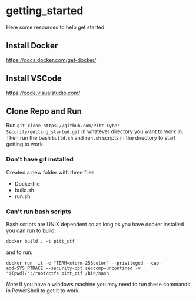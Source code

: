 # getting_started
Here some resources to help get started

## Install Docker
https://docs.docker.com/get-docker/

## Install VSCode
https://code.visualstudio.com/

## Clone Repo and Run

Run `git clone https://github.com/Pitt-Cyber-Security/getting_started.git` in whatever directory you want to work in. Then run the bash `build.sh` and `run.sh` scripts in the directory to start getting to work.

### Don't have git installed

Created a new folder with three files
* Dockerfile
* build.sh
* run.sh

### Can't run bash scripts

Bash scripts are UNIX dependent so as long as you have docker installed you can run to build:
```
docker build . -t pitt_ctf
```

and to run:

```
docker run -it -e "TERM=xterm-256color" --privileged --cap-add=SYS_PTRACE --security-opt seccomp=unconfined -v "$(pwd)/":/root/ctfs pitt_ctf /bin/bash
```

*Note* If you have a windows machine you may need to run these commands in PowerShell to get it to work.
